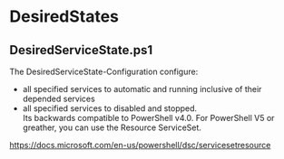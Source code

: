 # DesiredStates

## DesiredServiceState.ps1  
The DesiredServiceState-Configuration configure:  
- all specified services to automatic and running inclusive of their depended services  
- all specified services to disabled and stopped.   
Its backwards compatible to PowerShell v4.0. For PowerShell V5 or greather, you can use the Resource ServiceSet.

https://docs.microsoft.com/en-us/powershell/dsc/servicesetresource
